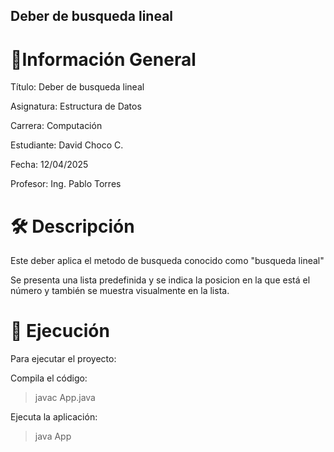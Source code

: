 ## Deber de busqueda lineal

# 📌Información General

Título: Deber de busqueda lineal

Asignatura: Estructura de Datos

Carrera: Computación

Estudiante: David Choco C.

Fecha: 12/04/2025

Profesor: Ing. Pablo Torres

# 🛠️ Descripción

Este deber aplica el metodo de busqueda conocido como "busqueda lineal"

Se presenta una lista predefinida y se indica la posicion en la que está el número y también se muestra visualmente en la lista.

# 🚀 Ejecución

Para ejecutar el proyecto:

Compila el código:

>javac App.java

Ejecuta la aplicación:

> java App
